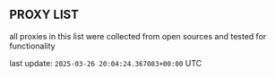 ## PROXY LIST

all proxies in this list were collected from open sources and tested for functionality

last update: `2025-03-26 20:04:24.367083+00:00` UTC